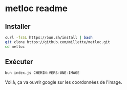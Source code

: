 # metloc readme

## Installer

```sh
curl -fsSL https://bun.sh/install | bash
git clone https://github.com/millette/metloc.git
cd metloc
```

## Exécuter

```sh
bun index.js CHEMIN-VERS-UNE-IMAGE
```

Voilà, ça va ouvrir google sur les coordonnées de l'image.
